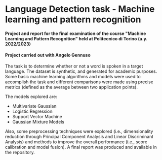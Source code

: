 # Language Detection task - Machine learning and pattern recognition
#### Project and report for the final examination of the course "Machine Learning and Pattern Recognition" held at Politecnico di Torino (a.y. 2022/2023)
#### Project carried out with Angelo Gennuso
The task is to determine whether or not a word is spoken in a target language. The dataset is synthetic, and generated for academic purposes. Some basic machine learning algorithms and models were used to accomplish the task and different comparisons were made using precise metrics (defined as the average between two application points). 

The models explored are:
+ Multivariate Gaussian
+ Logistic Regression
+ Support Vector Machine
+ Gaussian Mixture Models

Also, some preprocessing techniques were explored (i.e., dimensionality reduction through Principal Component Analysis and Linear Discriminant Analysis) and methods to improve the overall performance (i.e., score calibration and model fusion).
A final report was produced and available in the repository.
